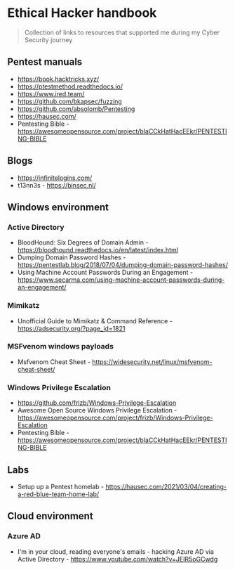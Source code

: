 # Ethical Hacker handbook
> Collection of links to resources that supported me during my Cyber Security journey

## Pentest manuals
- https://book.hacktricks.xyz/
- https://ptestmethod.readthedocs.io/
- https://www.ired.team/
- https://github.com/bkapsec/fuzzing
- https://github.com/absolomb/Pentesting
- https://hausec.com/
- Pentesting Bible - https://awesomeopensource.com/project/blaCCkHatHacEEkr/PENTESTING-BIBLE


## Blogs
- https://infinitelogins.com/
- t13nn3s - https://binsec.nl/

## Windows environment
### Active Directory
- BloodHound: Six Degrees of Domain Admin -  https://bloodhound.readthedocs.io/en/latest/index.html
- Dumping Domain Password Hashes - https://pentestlab.blog/2018/07/04/dumping-domain-password-hashes/
- Using Machine Account Passwords During an Engagement - https://www.secarma.com/using-machine-account-passwords-during-an-engagement/
### Mimikatz
- Unofficial Guide to Mimikatz & Command Reference - https://adsecurity.org/?page_id=1821

### MSFvenom windows payloads
- Msfvenom Cheat Sheet - https://widesecurity.net/linux/msfvenom-cheat-sheet/
### Windows Privilege Escalation
- https://github.com/frizb/Windows-Privilege-Escalation
- Awesome Open Source Windows Privilege Escalation - https://awesomeopensource.com/project/frizb/Windows-Privilege-Escalation
- Pentesting Bible - https://awesomeopensource.com/project/blaCCkHatHacEEkr/PENTESTING-BIBLE

## Labs
- Setup up a Pentest homelab - https://hausec.com/2021/03/04/creating-a-red-blue-team-home-lab/

## Cloud environment
### Azure AD
- I'm in your cloud, reading everyone's emails - hacking Azure AD via Active Directory - https://www.youtube.com/watch?v=JEIR5oGCwdg
